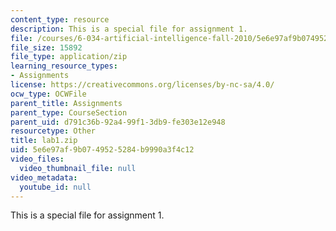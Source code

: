 ```yaml
---
content_type: resource
description: This is a special file for assignment 1.
file: /courses/6-034-artificial-intelligence-fall-2010/5e6e97af9b0749525284b9990a3f4c12_lab1.zip
file_size: 15892
file_type: application/zip
learning_resource_types:
- Assignments
license: https://creativecommons.org/licenses/by-nc-sa/4.0/
ocw_type: OCWFile
parent_title: Assignments
parent_type: CourseSection
parent_uid: d791c36b-92a4-99f1-3db9-fe303e12e948
resourcetype: Other
title: lab1.zip
uid: 5e6e97af-9b07-4952-5284-b9990a3f4c12
video_files:
  video_thumbnail_file: null
video_metadata:
  youtube_id: null
---
```

This is a special file for assignment 1.